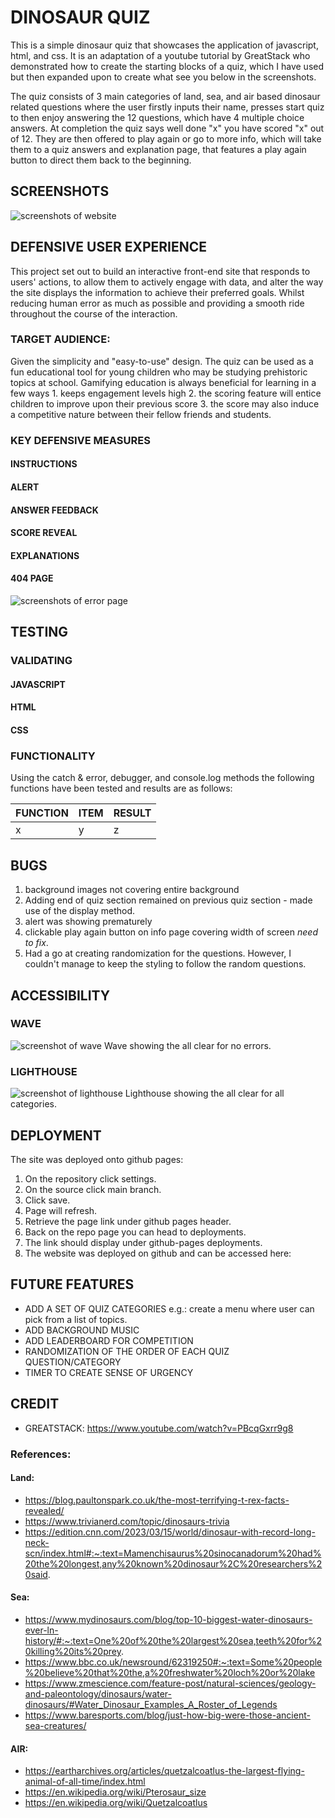 # DINOSAUR QUIZ

This is a simple dinosaur quiz that showcases the application of javascript, html, and css. It is an adaptation of a youtube tutorial by GreatStack who demonstrated how to create the starting blocks of a quiz, which I have used but then expanded upon to create what see you below in the screenshots.

The quiz consists of 3 main categories of land, sea, and air based dinosaur related questions where the user firstly inputs their name, presses start quiz to then enjoy answering the 12 questions, which have 4 multiple choice answers. At completion the quiz says well done "x" you have scored "x" out of 12. They are then offered to play again or go to more info, which will take them to a quiz answers and explanation page, that features a play again button to direct them back to the beginning.

## SCREENSHOTS

![screenshots of website](/assets/readme/responsive-screenshots.jpg)

## DEFENSIVE USER EXPERIENCE

This project set out to build an interactive front-end site that responds to users' actions, to allow them to actively engage with data, and alter the way the site displays the information to achieve their preferred goals. Whilst reducing human error as much as possible and providing a smooth ride throughout the course of the interaction.

### TARGET AUDIENCE:

Given the simplicity and "easy-to-use" design. The quiz can be used as a fun educational tool for young children who may be studying prehistoric topics at school. Gamifying education is always beneficial for learning in a few ways 1. keeps engagement levels high 2. the scoring feature will entice children to improve upon their previous score 3. the score may also induce a competitive nature between their fellow friends and students.

### KEY DEFENSIVE MEASURES

#### INSTRUCTIONS

#### ALERT

#### ANSWER FEEDBACK

#### SCORE REVEAL

#### EXPLANATIONS

#### 404 PAGE

![screenshots of error page](/assets/readme/dinosaur-error-page.jpg)

## TESTING

### VALIDATING

#### JAVASCRIPT

#### HTML

#### CSS

### FUNCTIONALITY

Using the catch & error, debugger, and console.log methods the following functions have been tested and results are as follows:

| FUNCTION | ITEM | RESULT |
| -------- | ---- | ------ |
| x        | y    | z      |

## BUGS

1. background images not covering entire background
2. Adding end of quiz section remained on previous quiz section - made use of the display method.
3. alert was showing prematurely
4. clickable play again button on info page covering width of screen _need to fix_.
5. Had a go at creating randomization for the questions. However, I couldn't manage to keep the styling to follow the random questions.

## ACCESSIBILITY

### WAVE

![screenshot of wave](/assets/readme/wave-all-good.jpg)
Wave showing the all clear for no errors.

### LIGHTHOUSE

![screenshot of lighthouse](/assets/readme/lighthouse-greenlight.jpg)
Lighthouse showing the all clear for all categories.

## DEPLOYMENT

The site was deployed onto github pages:

1. On the repository click settings.
2. On the source click main branch.
3. Click save.
4. Page will refresh.
5. Retrieve the page link under github pages header.
6. Back on the repo page you can head to deployments.
7. The link should display under github-pages deployments.
8. The website was deployed on github and can be accessed here:

## FUTURE FEATURES

- ADD A SET OF QUIZ CATEGORIES e.g.: create a menu where user can pick from a list of topics.
- ADD BACKGROUND MUSIC
- ADD LEADERBOARD FOR COMPETITION
- RANDOMIZATION OF THE ORDER OF EACH QUIZ QUESTION/CATEGORY
- TIMER TO CREATE SENSE OF URGENCY

## CREDIT

- GREATSTACK: https://www.youtube.com/watch?v=PBcqGxrr9g8

### References:

#### Land:

- https://blog.paultonspark.co.uk/the-most-terrifying-t-rex-facts-revealed/
- https://www.trivianerd.com/topic/dinosaurs-trivia
- https://edition.cnn.com/2023/03/15/world/dinosaur-with-record-long-neck-scn/index.html#:~:text=Mamenchisaurus%20sinocanadorum%20had%20the%20longest,any%20known%20dinosaur%2C%20researchers%20said.

#### Sea:

- https://www.mydinosaurs.com/blog/top-10-biggest-water-dinosaurs-ever-ln-history/#:~:text=One%20of%20the%20largest%20sea,teeth%20for%20killing%20its%20prey.
- https://www.bbc.co.uk/newsround/62319250#:~:text=Some%20people%20believe%20that%20the,a%20freshwater%20loch%20or%20lake
- https://www.zmescience.com/feature-post/natural-sciences/geology-and-paleontology/dinosaurs/water-dinosaurs/#Water_Dinosaur_Examples_A_Roster_of_Legends
- https://www.baresports.com/blog/just-how-big-were-those-ancient-sea-creatures/

#### AIR:

- https://eartharchives.org/articles/quetzalcoatlus-the-largest-flying-animal-of-all-time/index.html
- https://en.wikipedia.org/wiki/Pterosaur_size
- https://en.wikipedia.org/wiki/Quetzalcoatlus
